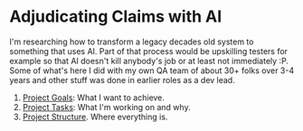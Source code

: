 # Adjudicating Claims with AI

I'm researching how to transform a legacy decades old system to something that uses AI.
Part of that process would be upskilling testers for example so that AI doesn't kill anybody's job or at least not immediately :P. 
Some of what's here I did with my own QA team of about 30+ folks over 3-4 years and other stuff was done in earlier roles as a dev lead.

1. [Project Goals](Project-Goals.md): What I want to achieve.
2. [Project Tasks](Project-Tasks.md): What I'm working on and why.
3. [Project Structure](Project-Structure.md). Where everything is.
